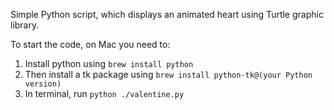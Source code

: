 Simple Python script, which displays an animated heart using Turtle graphic library.

To start the code, on Mac you need to:
1. Install python using `brew install python`
2. Then install a tk package using `brew install python-tk@(your Python version)`
3. In terminal, run `python ./valentine.py`
